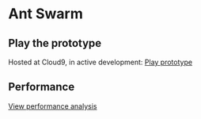 Ant Swarm
==================================================

Play the prototype
--------------------------------------

Hosted at Cloud9, in active development:
[Play prototype](https://c9.io/humtron/ants/workspace/index.htm)

Performance
--------------------------------------

[View performance analysis](/Ants/blob/master/Performance.md)
